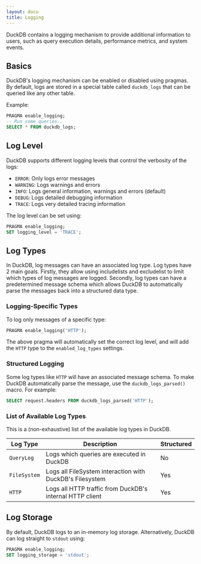 ```yaml
---
layout: docu
title: Logging
---
```


DuckDB contains a logging mechanism to provide additional information to users, such as query execution details,
performance metrics, and system events.

## Basics

DuckDB's logging mechanism can be enabled or disabled using pragmas. By default, logs are stored in a special table
called `duckdb_logs` that can be queried like any other table.

Example:

```sql
PRAGMA enable_logging;
-- Run some queries..
SELECT * FROM duckdb_logs;
```

## Log Level

DuckDB supports different logging levels that control the verbosity of the logs:

* `ERROR`: Only logs error messages
* `WARNING`: Logs warnings and errors
* `INFO`: Logs general information, warnings and errors (default)
* `DEBUG`: Logs detailed debugging information
* `TRACE`: Logs very detailed tracing information

The log level can be set using:

```sql
PRAGMA enable_logging;
SET logging_level = 'TRACE';
```

## Log Types

In DuckDB, log messages can have an associated log type. Log types have 2 main goals. Firstly, they allow using includelists and excludelist to limit which types of log messages are logged. Secondly, log types can have a predetermined message schema which allows DuckDB to automatically parse the messages back into a structured data type.

### Logging-Specific Types

To log only messages of a specific type:

```sql
PRAGMA enable_logging('HTTP');
```

The above pragma will automatically set the correct log level, and will add the `HTTP` type to the `enabled_log_types` settings.

### Structured Logging

Some log types like `HTTP` will have an associated message schema. To make DuckDB automatically parse the message, use the `duckdb_logs_parsed()` macro. For example:

```sql
SELECT request.headers FROM duckdb_logs_parsed('HTTP');
```

### List of Available Log Types

This is a (non-exhaustive) list of the available log types in DuckDB.

| Log Type     | Description                                              | Structured |
|--------------|----------------------------------------------------------|------------|
| `QueryLog`   | Logs which queries are executed in DuckDB                | No         |
| `FileSystem` | Logs all FileSystem interaction with DuckDB's Filesystem | Yes        |
| `HTTP`       | Logs all HTTP traffic from DuckDB's internal HTTP client | Yes        |

## Log Storage

By default, DuckDB logs to an in-memory log storage. Alternatively, DuckDB can log straight to `stdout` using:

```sql
PRAGMA enable_logging;
SET logging_storage = 'stdout';
```